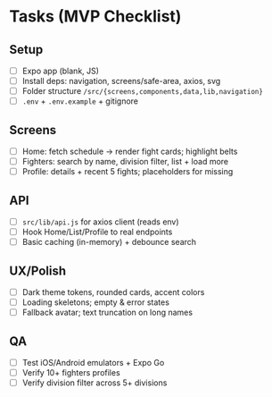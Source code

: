 # Tasks (MVP Checklist)

## Setup
- [ ] Expo app (blank, JS)
- [ ] Install deps: navigation, screens/safe-area, axios, svg
- [ ] Folder structure `/src/{screens,components,data,lib,navigation}`
- [ ] `.env` + `.env.example` + gitignore

## Screens
- [ ] Home: fetch schedule → render fight cards; highlight belts
- [ ] Fighters: search by name, division filter, list + load more
- [ ] Profile: details + recent 5 fights; placeholders for missing

## API
- [ ] `src/lib/api.js` for axios client (reads env)
- [ ] Hook Home/List/Profile to real endpoints
- [ ] Basic caching (in-memory) + debounce search

## UX/Polish
- [ ] Dark theme tokens, rounded cards, accent colors
- [ ] Loading skeletons; empty & error states
- [ ] Fallback avatar; text truncation on long names

## QA
- [ ] Test iOS/Android emulators + Expo Go
- [ ] Verify 10+ fighters profiles
- [ ] Verify division filter across 5+ divisions
